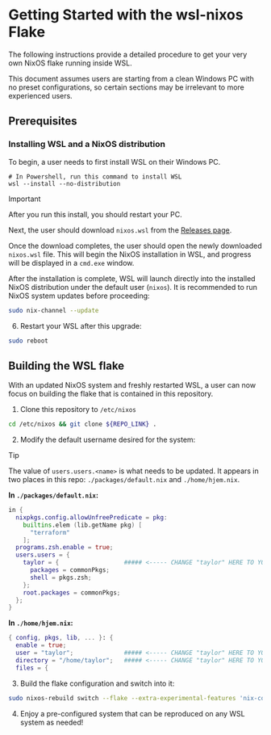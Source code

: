 # Getting Started with the wsl-nixos Flake

The following instructions provide a detailed procedure to get your very own
NixOS flake running inside WSL.

This document assumes users are starting from a clean Windows PC with no preset
configurations, so certain sections may be irrelevant to more experienced users.

## Prerequisites

### Installing WSL and a NixOS distribution

To begin, a user needs to first install WSL on their Windows PC.

```pwsh
# In Powershell, run this command to install WSL
wsl --install --no-distribution
```

> [!IMPORTANT]
> After you run this install, you should restart your PC.

Next, the user should download `nixos.wsl` from the
[Releases page](https://github.com/nix-community/NixOS-WSL/releases).

Once the download completes, the user should open the newly downloaded
`nixos.wsl` file. This will begin the NixOS installation in WSL, and progress
will be displayed in a `cmd.exe` window.

After the installation is complete, WSL will launch directly into the installed
NixOS distribution under the default user (`nixos`). It is recommended to run
NixOS system updates before proceeding:

```bash
sudo nix-channel --update
```

6. Restart your WSL after this upgrade:

```bash
sudo reboot
```

## Building the WSL flake

With an updated NixOS system and freshly restarted WSL, a user can now focus on
building the flake that is contained in this repository.

1. Clone this repository to `/etc/nixos`

```bash
cd /etc/nixos && git clone ${REPO_LINK} .
```

2. Modify the default username desired for the system:

> [!TIP]
> The value of `users.users.<name>` is what needs to be updated. It appears in
> two places in this repo: `./packages/default.nix` and `./home/hjem.nix`.

**In `./packages/default.nix`:**

```nix
in {
  nixpkgs.config.allowUnfreePredicate = pkg:
    builtins.elem (lib.getName pkg) [
      "terraform"
    ];
  programs.zsh.enable = true;
  users.users = {
    taylor = {                  ##### <----- CHANGE "taylor" HERE TO YOUR DESIRED USERNAME
      packages = commonPkgs;
      shell = pkgs.zsh;
    };
    root.packages = commonPkgs;
  };
}
```

**In `./home/hjem.nix`:**

```nix
{ config, pkgs, lib, ... }: {
  enable = true;
  user = "taylor";              ##### <----- CHANGE "taylor" HERE TO YOUR DESIRED USERNAME
  directory = "/home/taylor";   ##### <----- CHANGE "taylor" HERE TO YOUR DESIRED USERNAME
  files = {
```

3. Build the flake configuration and switch into it:

```bash
sudo nixos-rebuild switch --flake --extra-experimental-features 'nix-command flakes'
```

4. Enjoy a pre-configured system that can be reproduced on any WSL system as
   needed!
